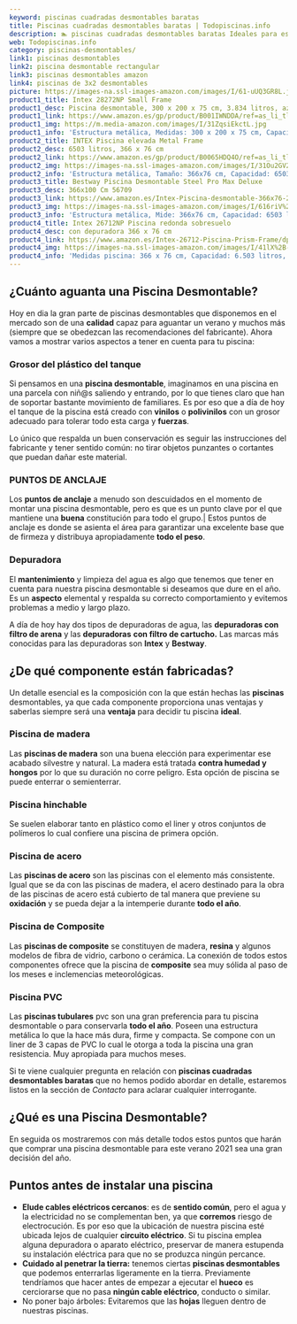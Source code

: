 ```yaml
---
keyword: piscinas cuadradas desmontables baratas
title: Piscinas cuadradas desmontables baratas | Todopiscinas.info
description: 🏊 piscinas cuadradas desmontables baratas Ideales para este verano 2021. Aquí puedes comprar piscinas cuadradas desmontables baratas y comparar con otras similares. No dejes escapar piscinas cuadradas desmontables baratas a un precio realmente tentador.
web: Todopiscinas.info
category: piscinas-desmontables/
link1: piscinas desmontables
link2: piscina desmontable rectangular
link3: piscinas desmontables amazon
link4: piscinas de 3x2 desmontables
picture: https://images-na.ssl-images-amazon.com/images/I/61-uUQ3GR8L.jpg
product1_title: Intex 28272NP Small Frame
product1_desc: Piscina desmontable, 300 x 200 x 75 cm, 3.834 litros, azul
product1_link: https://www.amazon.es/gp/product/B001IWNDDA/ref=as_li_tl?ie=UTF8&camp=3638&creative=24630&creativeASIN=B001IWNDDA&linkCode=as2&tag=todopiscinas0e-21&linkId=25b9d647487c889cb6ef56ed63f50ca1
product1_img: https://m.media-amazon.com/images/I/31ZqsiEkctL.jpg
product1_info: 'Estructura metálica, Medidas: 300 x 200 x 75 cm, Capacidad: 3.834 litros, Para 6 personas (+ 6 años), Fácil montaje, Forma rectangular'
product2_title: INTEX Piscina elevada Metal Frame
product2_desc: 6503 litros, 366 x 76 cm
product2_link: https://www.amazon.es/gp/product/B0065HDQ4O/ref=as_li_tl?ie=UTF8&camp=3638&creative=24630&creativeASIN=B0065HDQ4O&linkCode=as2&tag=todopiscinas0e-21&linkId=ed2430e3ba564d3527ee103df33ed7b3
product2_img: https://images-na.ssl-images-amazon.com/images/I/31Ou2GV2SAL.jpg
product2_info: 'Estructura metálica, Tamaño: 366x76 cm, Capacidad: 6503 litros, Forma circular, De 4 a 7 personas (+6 años)'
product3_title: Bestway Piscina Desmontable Steel Pro Max Deluxe
product3_desc: 366x100 Cm 56709
product3_link: https://www.amazon.es/Intex-Piscina-desmontable-366x76-28210NP/dp/B0065HDQ4O?__mk_es_ES=%C3%85M%C3%85%C5%BD%C3%95%C3%91&crid=25UQGV9HG2INI&dchild=1&keywords=piscinas+desmontables&qid=1615854176&sprefix=piscinas+dem%2Caps%2C201&sr=8-5&linkCode=ll1&tag=todopiscinas0e-21&linkId=34f200977c6cbaab1f3f4d9ac0e64755&language=es_ES&ref_=as_li_ss_tl
product3_img: https://images-na.ssl-images-amazon.com/images/I/616riV%2BiY3L.jpg
product3_info: 'Estructura metálica, Mide: 366x76 cm, Capacidad: 6503 litros, De 4 a 7 personas mayores de 6 años, Forma circular, Tecnología Super-Tough'
product4_title: Intex 26712NP Piscina redonda sobresuelo
product4_desc: con depuradora 366 x 76 cm
product4_link: https://www.amazon.es/Intex-26712-Piscina-Prism-Frame/dp/B07FB823GL?__mk_es_ES=%C3%85M%C3%85%C5%BD%C3%95%C3%91&dchild=1&keywords=piscinas+desmontables+con+depuradora&qid=1615936418&sr=8-5&linkCode=ll1&tag=todopiscinas0e-21&linkId=d98699de7830cd471766fa1daa36de34&language=es_ES&ref_=as_li_ss_tl
product4_img: https://images-na.ssl-images-amazon.com/images/I/41lX%2B-YpibL.jpg
product4_info: 'Medidas piscina: 366 x 76 cm, Capacidad: 6.503 litros, Incluye depuradora de cartucha A, Lona resistente triple capa'
---
```




## ¿Cuánto aguanta una Piscina Desmontable?

Hoy en dia la gran parte de piscinas desmontables que disponemos en el mercado son de una **calidad** capaz para aguantar un verano y muchos más (siempre que se obedezcan las recomendaciones del fabricante). Ahora vamos a mostrar varios aspectos a tener en cuenta para tu piscina:


### Grosor del plástico del tanque

Si pensamos en una **piscina desmontable**, imaginamos en una piscina en una parcela con niñ@s saliendo y entrando, por lo que tienes claro que han de soportar bastante movimiento de familiares. Es por eso que a día de hoy el tanque de la piscina está creado con **vinilos** o **polivinilos** con un grosor adecuado para tolerar todo esta carga y **fuerzas**.

Lo único que respalda un	 buen conservación es seguir las instrucciones del fabricante y tener sentido común: no tirar objetos punzantes o cortantes que puedan dañar este material.


### PUNTOS DE ANCLAJE

Los **puntos de anclaje** a menudo son descuidados en el momento de montar una piscina desmontable, pero  es que es un punto clave por el que mantiene una **buena** constitución para todo el grupo.| Estos puntos de anclaje es donde se asienta el área para garantizar una excelente base que de firmeza y distribuya apropiadamente **todo el peso**.


### Depuradora

El **mantenimiento** y limpieza del agua es algo que tenemos que tener en cuenta para nuestra piscina desmontable si deseamos que dure en el año. Es un **aspecto** elemental y respalda su correcto comportamiento y evitemos problemas a medio y largo plazo.

A día de hoy hay dos tipos de depuradoras de agua, las **depuradoras con filtro de arena** y  las **depuradoras** **con filtro de cartucho.** Las marcas más conocidas para las depuradoras son **Intex** y **Bestway**.


## ¿De qué componente están fabricadas?

Un detalle esencial es la composición con la que están hechas las **piscinas** desmontables, ya que cada componente proporciona unas ventajas y saberlas siempre será una **ventaja** para decidir tu piscina **ideal**.


### Piscina de madera

Las **piscinas de madera** son una buena elección para experimentar ese acabado silvestre y natural. La madera está tratada **contra humedad y hongos** por lo que su duración no corre peligro. Esta opción de piscina se puede enterrar o semienterrar.


### Piscina hinchable

 Se suelen elaborar tanto en plástico como el liner y otros conjuntos de polímeros lo cual confiere una piscina de primera opción.


### Piscina de acero

Las **piscinas de acero** son las piscinas con el elemento más consistente. Igual que se da con las piscinas de madera, el acero destinado para la obra de las piscinas de acero está cubierto de tal manera que previene su **oxidación** y se pueda dejar a la intemperie durante **todo el año**.


### Piscina de Composite

Las **piscinas de composite** se constituyen de madera, **resina** y algunos modelos de fibra de vidrio, carbono o cerámica. La conexión de todos estos componentes ofrece que la piscina de **composite** sea muy sólida al paso de los meses e inclemencias meteorológicas.


### Piscina  PVC

Las **piscinas tubulares** pvc son una gran preferencia para tu piscina desmontable o para conservarla **todo el año**. Poseen una estructura metálica lo que la hace más dura, firme y compacta. Se compone con un liner de 3 capas de PVC lo cual le otorga a toda la piscina una gran resistencia. Muy apropiada para muchos meses.

Si te viene cualquier pregunta en relación con **piscinas cuadradas desmontables baratas** que no hemos podido abordar en detalle, estaremos listos en la sección de _Contacto_ para aclarar cualquier interrogante.

<stats-list :link1=link1 :link2=link2 :link3=link3 :link4=link4 :category=category></stats-list>

<brand-panel :title=product1_title :desc=product1_desc :img=product1_img :link=product1_link></brand-panel>

<external-banner></external-banner>

## ¿Qué es una Piscina Desmontable?



En seguida os mostraremos con más detalle todos estos puntos que harán que comprar una piscina desmontable para este verano 2021 sea una gran decisión del año.


## Puntos antes de instalar una piscina



*   **Elude cables eléctricos cercanos**: es de **sentido común**, pero el agua y la electricidad no se complementan ben, ya que **corremos** riesgo de electrocución. Es por eso que la ubicación de nuestra piscina esté ubicada lejos de cualquier **circuito eléctrico**. Si tu piscina emplea alguna depuradora o aparato eléctrico, preservar de manera estupenda su instalación eléctrica para que no se produzca ningún percance.
*   **Cuidado al penetrar la tierra:** tenemos ciertas **piscinas desmontables** que podemos enterrarlas ligeramente en la tierra. Previamente tendríamos que hacer antes de empezar a ejecutar el **hueco** es cerciorarse que no pasa **ningún cable eléctrico**, conducto o similar.
*   No poner bajo árboles: Evitaremos que las **hojas** lleguen dentro de nuestras piscinas.